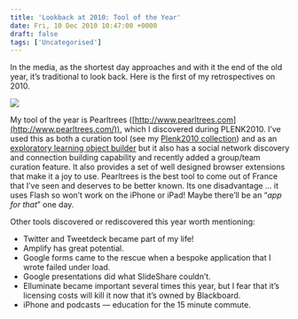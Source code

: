 ```yaml
---
title: 'Lookback at 2010: Tool of the Year'
date: Fri, 10 Dec 2010 10:47:00 +0000
draft: false
tags: ['Uncategorised']
---
```


In the media, as the shortest day approaches and with it the end of the old year, it’s traditional to look back. Here is the first of my retrospectives on 2010.

[![](https://blog.cpjobling.net/wp-content/uploads/2016/11/e79f0-2010-12-10_1048.png?w=300)](https://blog.cpjobling.net/wp-content/uploads/2016/11/e79f0-2010-12-10_1048.png)

My tool of the year is Pearltrees ([http://www.pearltrees.com](http://www.pearltrees.com/)), which I discovered during PLENK2010. I’ve used this as both a curation tool (see my [Plenk2010 collection](http://www.pearltrees.com/#/N-u=1_138211&N-p=10401772&N-fa=1481797&N-f=1_1481797&N-s=1_1481797)) and as an [exploratory learning object builder](http://llcommunity.blogspot.com/2010/10/exploratory-learning-objects-with.html) but it also has a social network discovery and connection building capability and recently added a group/team curation feature. It also provides a set of well designed browser extensions that make it a joy to use. Pearltrees is the best tool to come out of France that I’ve seen and deserves to be better known. Its one disadvantage … it uses Flash so won’t work on the iPhone or iPad! Maybe there’ll be an “_app for that_” one day.

Other tools discovered or rediscovered this year worth mentioning:

*   Twitter and Tweetdeck became part of my life!
*   Amplify has great potential.
*   Google forms came to the rescue when a bespoke application that I wrote failed under load.
*   Google presentations did what SlideShare couldn’t.
*   Elluminate became important several times this year, but I fear that it’s licensing costs will kill it now that it’s owned by Blackboard.
*   iPhone and podcasts — education for the 15 minute commute.